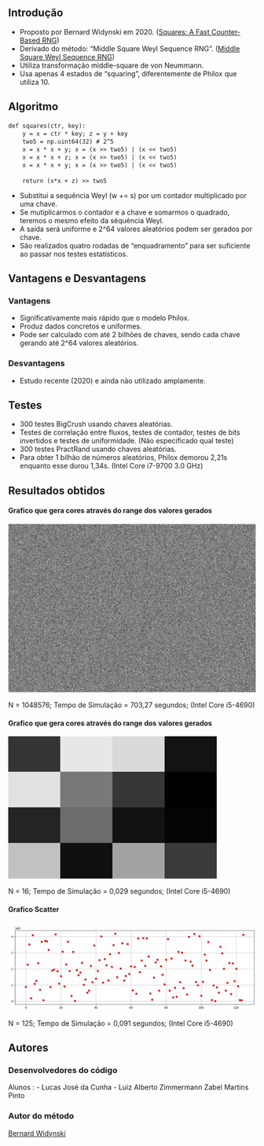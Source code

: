 ## Introdução

- Proposto por Bernard Widynski em 2020. ([Squares: A Fast Counter-Based RNG](https://arxiv.org/abs/2004.06278))
- Derivado do método: “Middle Square Weyl Sequence RNG”. ([Middle Square Weyl Sequence RNG](https://arxiv.org/abs/1704.00358))
- Utiliza transformação middle-square de von Neummann.
- Usa apenas 4 estados de “squaring”, diferentemente de Philox que utiliza 10.


## Algoritmo

```
def squares(ctr, key):
    y = x = ctr * key; z = y + key
    two5 = np.uint64(32) # 2^5
    x = x * x + y; x = (x >> two5) | (x << two5)
    x = x * x + z; x = (x >> two5) | (x << two5)
    x = x * x + y; x = (x >> two5) | (x << two5)

    return (x*x + z) >> two5    
```
- Substitui a sequência Weyl (w += s) por um contador multiplicado por uma chave.
- Se mutiplicarmos o contador e a chave e somarmos o quadrado, teremos o mesmo efeito da sêquência Weyl.
- A saída será uniforme e 2^64 valores aleatórios podem ser gerados por chave.
- São realizados quatro rodadas de “enquadramento” para ser suficiente ao passar nos testes estatísticos.

## Vantagens e Desvantagens
### Vantagens

- Significativamente mais rápido que o modelo Philox.
- Produz dados concretos e uniformes.
- Pode ser calculado com até 2 bilhões de chaves, sendo cada chave gerando até 2^64 valores aleatórios.

### Desvantagens

- Estudo recente (2020) e ainda não utilizado amplamente.

## Testes

- 300 testes BigCrush usando chaves aleatórias.
- Testes de correlação entre fluxos, testes de contador, testes de bits invertidos e testes de uniformidade. (Não especificado qual teste)
- 300 testes PractRand usando chaves aleatórias.
- Para obter 1 bilhão de números aleatórios, Philox demorou 2,21s enquanto esse durou 1,34s. (Intel Core i7-9700 3.0 GHz)

## Resultados obtidos

#### Grafico que gera cores através do range dos valores gerados
![Grafico1](https://raw.githubusercontent.com/Lucasgb7/Simulacao_Discreta/main/Fast%20Counter-Based%20RNG/resultados/grafico1.png)

N = 1048576; Tempo de Simulação = 703,27 segundos; (Intel Core i5-4690)

#### Grafico que gera cores através do range dos valores gerados
![Grafico2](https://raw.githubusercontent.com/Lucasgb7/Simulacao_Discreta/main/Fast%20Counter-Based%20RNG/resultados/grafico2.png)

N = 16; Tempo de Simulação = 0,029 segundos; (Intel Core i5-4690)

#### Grafico Scatter
![Grafico3](https://raw.githubusercontent.com/Lucasgb7/Simulacao_Discreta/main/Fast%20Counter-Based%20RNG/resultados/grafico3.png)

N = 125; Tempo de Simulação = 0,091 segundos; (Intel Core i5-4690)

## Autores

### Desenvolvedores do código
Alunos :  - Lucas José da Cunha
          - Luiz Alberto Zimmermann Zabel Martins Pinto
          
### Autor do método

[Bernard Widynski](https://arxiv.org/search/cs?searchtype=author&query=Widynski%2C+B)
